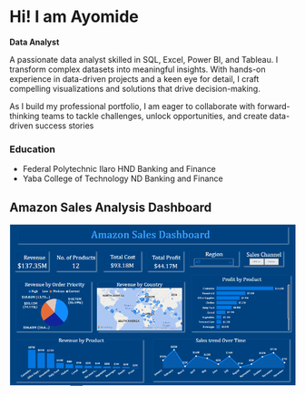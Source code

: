 # Hi! I am Ayomide
**Data Analyst**

A passionate data analyst skilled in SQL, Excel, Power BI, and Tableau. I transform complex datasets into meaningful insights. With hands-on experience in data-driven projects and a keen eye for detail, I craft compelling visualizations and solutions that drive decision-making. 

As I build my professional portfolio, I am eager to collaborate with forward-thinking teams to tackle challenges, unlock opportunities, and create data-driven success stories

### Education 
- Federal Polytechnic Ilaro    HND Banking and Finance
- Yaba College of Technology   ND Banking and Finance
  
## Amazon Sales Analysis Dashboard
![sales analysis](https://github.com/AyomideOkoya/ayomide-s-portfolio/blob/ad419fbec3611f7e8f2e7d08529b6b26d7f9355b/Amazon%20Sales%20Dashboard.png)
#
